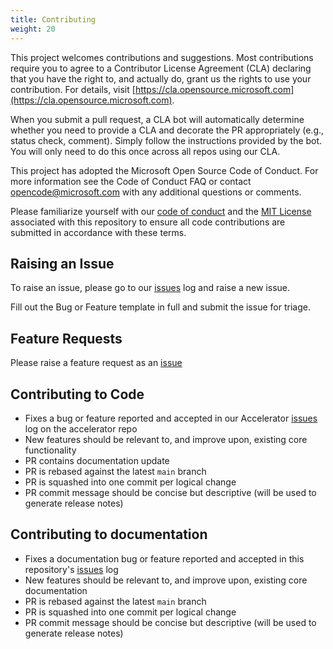 ```yaml
---
title: Contributing
weight: 20
---
```


This project welcomes contributions and suggestions. Most contributions require you to agree to a Contributor License Agreement (CLA) declaring that you have the right to, and actually do, grant us the rights to use your contribution. For details, visit [https://cla.opensource.microsoft.com](https://cla.opensource.microsoft.com).

When you submit a pull request, a CLA bot will automatically determine whether you need to provide a CLA and decorate the PR appropriately (e.g., status check, comment). Simply follow the instructions provided by the bot. You will only need to do this once across all repos using our CLA.

This project has adopted the Microsoft Open Source Code of Conduct. For more information see the Code of Conduct FAQ or contact <opencode@microsoft.com> with any additional questions or comments.

Please familiarize yourself with our [code of conduct][Code-of-Conduct] and the [MIT License][License] associated with this repository to ensure all code contributions are submitted in accordance with these terms.

## Raising an Issue

To raise an issue, please go to our [issues][AcceleratorIssues] log and raise a new issue.

Fill out the Bug or Feature template in full and submit the issue for triage.

## Feature Requests

Please raise a feature request as an [issue](AcceleratorIssues)

## Contributing to Code

- Fixes a bug or feature reported and accepted in our Accelerator [issues][AcceleratorIssues] log on the accelerator repo
- New features should be relevant to, and improve upon, existing core functionality
- PR contains documentation update
- PR is rebased against the latest `main` branch
- PR is squashed into one commit per logical change
- PR commit message should be concise but descriptive (will be used to generate release notes)

## Contributing to documentation

- Fixes a documentation bug or feature reported and accepted in this repository's [issues][ALZDocIssues] log
- New features should be relevant to, and improve upon, existing core documentation
- PR is rebased against the latest `main` branch
- PR is squashed into one commit per logical change
- PR commit message should be concise but descriptive (will be used to generate release notes)

[AcceleratorIssues]:     https://github.com/Azure/alz-terraform-accelerator/issues "Accelerator issues log"
[ALZDocIssues]:     https://github.com/Azure/Azure-Landing-Zones/issues "ALZ issues log"
[Code-of-Conduct]: https://github.com/Azure/terraform-azurerm-caf-enterprise-scale/blob/main/CODE_OF_CONDUCT.md "Our Code-of-Conduct"
[License]:         https://github.com/Azure/terraform-azurerm-caf-enterprise-scale/blob/main/LICENSE "Our license"
